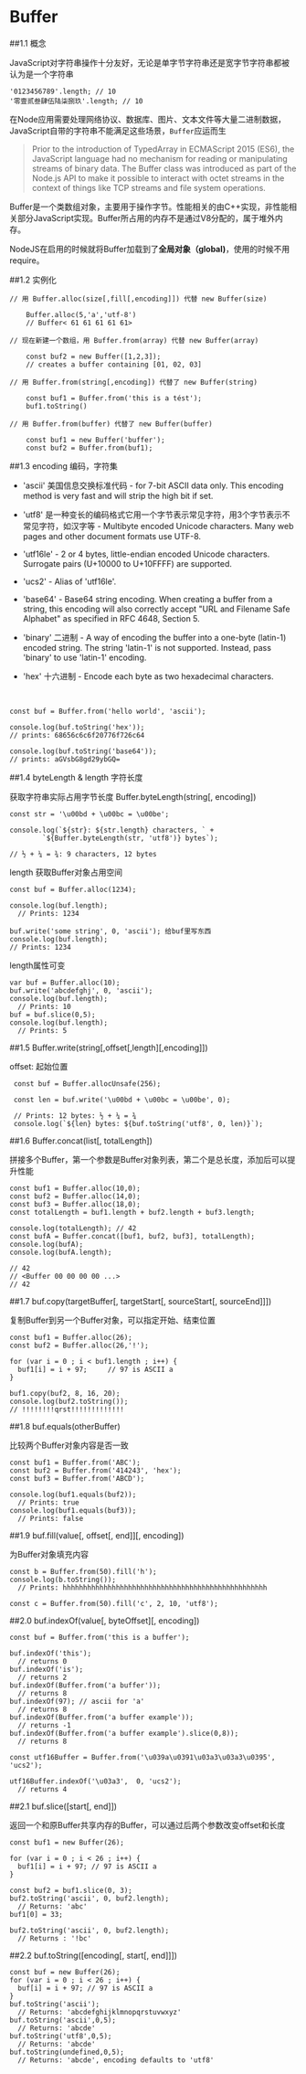 # Buffer

##1.1 概念

JavaScript对字符串操作十分友好，无论是单字节字符串还是宽字节字符串都被认为是一个字符串

    '0123456789'.length; // 10
    '零壹贰叁肆伍陆柒捌玖'.length; // 10

在Node应用需要处理网络协议、数据库、图片、文本文件等大量二进制数据，JavaScript自带的字符串不能满足这些场景，`Buffer`应运而生

>Prior to the introduction of TypedArray in ECMAScript 2015 (ES6), the JavaScript language had no mechanism for reading or manipulating streams of binary data. The Buffer class was introduced as part of the Node.js API to make it possible to interact with octet streams in the context of things like TCP streams and file system operations.

Buffer是一个类数组对象，主要用于操作字节。性能相关的由C++实现，非性能相关部分JavaScript实现。Buffer所占用的内存不是通过V8分配的，属于堆外内存。

NodeJS在启用的时候就将Buffer加载到了**全局对象（global)**，使用的时候不用require。

##1.2 实例化


    // 用 Buffer.alloc(size[,fill[,encoding]]) 代替 new Buffer(size)
        
        Buffer.alloc(5,'a','utf-8')
        // Buffer< 61 61 61 61 61>
      
    // 现在新建一个数组，用 Buffer.from(array) 代替 new Buffer(array) 
      
        const buf2 = new Buffer([1,2,3]);
        // creates a buffer containing [01, 02, 03]
    
    // 用 Buffer.from(string[,encoding]) 代替了 new Buffer(string)
    
        const buf1 = Buffer.from('this is a tést');
        buf1.toString()
    
    // 用 Buffer.from(buffer) 代替了 new Buffer(buffer)
        
        const buf1 = new Buffer('buffer');
        const buf2 = Buffer.from(buf1);
    

##1.3 encoding     编码，字符集

* 'ascii' 美国信息交换标准代码 - for 7-bit ASCII data only. This encoding method is very fast and will strip the high bit if set.

* 'utf8' 是一种变长的编码格式它用一个字节表示常见字符，用3个字节表示不常见字符，如汉字等 - Multibyte encoded Unicode characters. Many web pages and other document formats use UTF-8.

* 'utf16le' - 2 or 4 bytes, little-endian encoded Unicode characters. Surrogate pairs (U+10000 to U+10FFFF) are supported.

* 'ucs2' - Alias of 'utf16le'.

* 'base64' - Base64 string encoding. When creating a buffer from a string, this encoding will also correctly accept "URL and Filename Safe Alphabet" as specified in RFC 4648, Section 5.

* 'binary' 二进制 - A way of encoding the buffer into a one-byte (latin-1) encoded string. The string 'latin-1' is not supported. Instead, pass 'binary' to use 'latin-1' encoding.

* 'hex' 十六进制 - Encode each byte as two hexadecimal characters.

&nbsp;

    const buf = Buffer.from('hello world', 'ascii');

    console.log(buf.toString('hex'));
    // prints: 68656c6c6f20776f726c64

    console.log(buf.toString('base64'));
    // prints: aGVsbG8gd29ybGQ=


##1.4 byteLength & length      字符长度

获取字符串实际占用字节长度 Buffer.byteLength(string[, encoding])

    const str = '\u00bd + \u00bc = \u00be';

    console.log(`${str}: ${str.length} characters, ` +
            `${Buffer.byteLength(str, 'utf8')} bytes`);

    // ½ + ¼ = ¾: 9 characters, 12 bytes

length 获取Buffer对象占用空间

    const buf = Buffer.alloc(1234);

    console.log(buf.length);
      // Prints: 1234

    buf.write('some string', 0, 'ascii'); 给buf里写东西
    console.log(buf.length);
    // Prints: 1234

length属性可变

    var buf = Buffer.alloc(10);
    buf.write('abcdefghj', 0, 'ascii');
    console.log(buf.length);
      // Prints: 10
    buf = buf.slice(0,5);
    console.log(buf.length);
      // Prints: 5

##1.5 Buffer.write(string[,offset[,length][,encoding]])
    
offset: 起始位置
    
     const buf = Buffer.allocUnsafe(256);
     
     const len = buf.write('\u00bd + \u00bc = \u00be', 0);
     
     // Prints: 12 bytes: ½ + ¼ = ¾
     console.log(`${len} bytes: ${buf.toString('utf8', 0, len)}`);
    


##1.6  Buffer.concat(list[, totalLength])

拼接多个Buffer，第一个参数是Buffer对象列表，第二个是总长度，添加后可以提升性能

    const buf1 = Buffer.alloc(10,0);  
    const buf2 = Buffer.alloc(14,0);
    const buf3 = Buffer.alloc(18,0);
    const totalLength = buf1.length + buf2.length + buf3.length;

    console.log(totalLength); // 42
    const bufA = Buffer.concat([buf1, buf2, buf3], totalLength);
    console.log(bufA);
    console.log(bufA.length);

    // 42
    // <Buffer 00 00 00 00 ...>
    // 42

##1.7 buf.copy(targetBuffer[, targetStart[, sourceStart[, sourceEnd]]])

复制Buffer到另一个Buffer对象，可以指定开始、结束位置

    const buf1 = Buffer.alloc(26);
    const buf2 = Buffer.alloc(26,'!');

    for (var i = 0 ; i < buf1.length ; i++) {
      buf1[i] = i + 97;     // 97 is ASCII a
    }

    buf1.copy(buf2, 8, 16, 20);     
    console.log(buf2.toString());
    // !!!!!!!!qrst!!!!!!!!!!!!!

##1.8  buf.equals(otherBuffer)

比较两个Buffer对象内容是否一致

    const buf1 = Buffer.from('ABC');
    const buf2 = Buffer.from('414243', 'hex');
    const buf3 = Buffer.from('ABCD');

    console.log(buf1.equals(buf2));
      // Prints: true
    console.log(buf1.equals(buf3));
      // Prints: false

##1.9 buf.fill(value[, offset[, end]][, encoding])

为Buffer对象填充内容

    const b = Buffer.from(50).fill('h');
    console.log(b.toString());
      // Prints: hhhhhhhhhhhhhhhhhhhhhhhhhhhhhhhhhhhhhhhhhhhhhhhhhh
      
    const c = Buffer.from(50).fill('c', 2, 10, 'utf8');

##2.0 buf.indexOf(value[, byteOffset][, encoding])

    const buf = Buffer.from('this is a buffer');

    buf.indexOf('this');
      // returns 0
    buf.indexOf('is');
      // returns 2
    buf.indexOf(Buffer.from('a buffer'));
      // returns 8
    buf.indexOf(97); // ascii for 'a'
      // returns 8
    buf.indexOf(Buffer.from('a buffer example'));
      // returns -1
    buf.indexOf(Buffer.from('a buffer example').slice(0,8));
      // returns 8

    const utf16Buffer = Buffer.from('\u039a\u0391\u03a3\u03a3\u0395', 'ucs2');

    utf16Buffer.indexOf('\u03a3',  0, 'ucs2');
      // returns 4

##2.1 buf.slice([start[, end]])

返回一个和原Buffer共享内存的Buffer，可以通过后两个参数改变offset和长度

    const buf1 = new Buffer(26);

    for (var i = 0 ; i < 26 ; i++) {
      buf1[i] = i + 97; // 97 is ASCII a
    }

    const buf2 = buf1.slice(0, 3);
    buf2.toString('ascii', 0, buf2.length);
      // Returns: 'abc'
    buf1[0] = 33;
    
    buf2.toString('ascii', 0, buf2.length);
      // Returns : '!bc'

##2.2 buf.toString([encoding[, start[, end]]])

    const buf = new Buffer(26);
    for (var i = 0 ; i < 26 ; i++) {
      buf[i] = i + 97; // 97 is ASCII a
    }
    buf.toString('ascii');
      // Returns: 'abcdefghijklmnopqrstuvwxyz'
    buf.toString('ascii',0,5);
      // Returns: 'abcde'
    buf.toString('utf8',0,5);
      // Returns: 'abcde'
    buf.toString(undefined,0,5);
      // Returns: 'abcde', encoding defaults to 'utf8'


